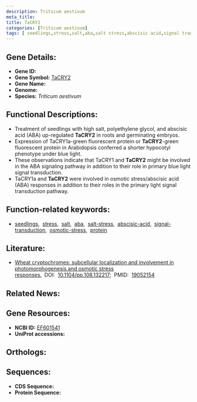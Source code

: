 ```yaml
---
description: Triticum aestivum
meta_title:
title: TaCRY2
categories: [Triticum aestivum]
tags: [ seedlings,stress,salt,aba,salt stress,abscisic acid,signal transduction,osmotic stress,protein ]
---
```


## Gene Details:
- **Gene ID:** []()
- **Gene Symbol:** <u>TaCRY2</u>
- **Gene Name:** 
- **Genome:** []()
- **Species:** *Triticum aestivum*

## Functional Descriptions:
   - Treatment of seedlings with high salt, polyethylene glycol, and abscisic acid (ABA) up-regulated **TaCRY2** in roots and germinating embryos.
   - Expression of TaCRY1a-green fluorescent protein or **TaCRY2**-green fluorescent protein in Arabidopsis conferred a shorter hypocotyl phenotype under blue light.
   - These observations indicate that TaCRY1 and **TaCRY2** might be involved in the ABA signaling pathway in addition to their role in primary blue light signal transduction.
   - TaCRY1a and **TaCRY2** were involved in osmotic stress/abscisic acid (ABA) responses in addition to their roles in the primary light signal transduction pathway.

## Function-related keywords:
   - [seedlings](/tags/seedlings/),&nbsp;&nbsp;[stress](/tags/stress/),&nbsp;&nbsp;[salt](/tags/salt/),&nbsp;&nbsp;[aba](/tags/aba/),&nbsp;&nbsp;[salt-stress](/tags/salt-stress/),&nbsp;&nbsp;[abscisic-acid](/tags/abscisic-acid/),&nbsp;&nbsp;[signal-transduction](/tags/signal-transduction/),&nbsp;&nbsp;[osmotic-stress](/tags/osmotic-stress/),&nbsp;&nbsp;[protein](/tags/protein/)

## Literature:
   - [Wheat cryptochromes: subcellular localization and involvement in photomorphogenesis and osmotic stress responses.](https://doi.org/10.1104/pp.108.132217)&nbsp;&nbsp;DOI:&nbsp;&nbsp;[10.1104/pp.108.132217](https://doi.org/10.1104/pp.108.132217);&nbsp;&nbsp;PMID:&nbsp;&nbsp;[19052154](https://pubmed.ncbi.nlm.nih.gov/19052154/)

## Related News:

## Gene Resources:
- **NCBI ID:**  [EF601541](https://www.ncbi.nlm.nih.gov/gene/?term=EF601541)
- **UniProt accessions:**  [](https://www.uniprot.org/uniprotkb//entry)

## Orthologs:

## Sequences:
- **CDS Sequence:**
- **Protein Sequence:**
